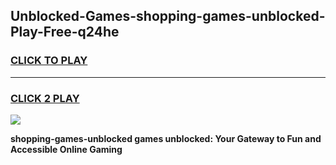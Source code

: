 
## Unblocked-Games-shopping-games-unblocked-Play-Free-q24he
<h3>
<a href="https://premium76.site?title=shopping-games-unblocked&ref=09A">CLICK TO PLAY</a></h3>
<hr>

<h3>
<a href="https://premium76.site?title=shopping-games-unblocked&ref=09A">CLICK 2 PLAY</a>
  
</h3>

<a href="https://premium76.site?title=shopping-games-unblocked&ref=09A"><img src="https://clearcache.store/games.png"></a>


**shopping-games-unblocked games unblocked: Your Gateway to Fun and Accessible Online Gaming**
